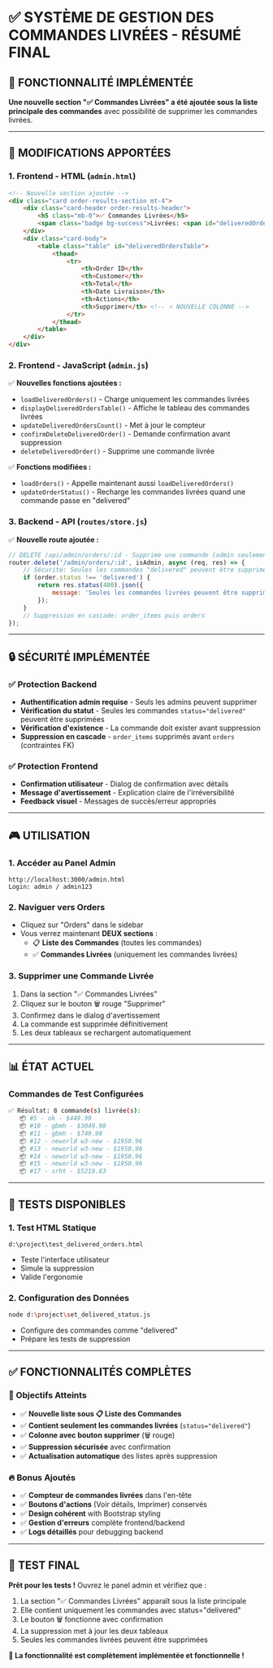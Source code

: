 # ✅ SYSTÈME DE GESTION DES COMMANDES LIVRÉES - RÉSUMÉ FINAL

## 🎯 FONCTIONNALITÉ IMPLÉMENTÉE

**Une nouvelle section "✅ Commandes Livrées" a été ajoutée sous la liste principale des commandes** avec possibilité de supprimer les commandes livrées.

---

## 🔧 MODIFICATIONS APPORTÉES

### 1. **Frontend - HTML** (`admin.html`)
```html
<!-- Nouvelle section ajoutée -->
<div class="card order-results-section mt-4">
    <div class="card-header order-results-header">
        <h5 class="mb-0">✅ Commandes Livrées</h5>
        <span class="badge bg-success">Livrées: <span id="deliveredOrdersCount">0</span></span>
    </div>
    <div class="card-body">
        <table class="table" id="deliveredOrdersTable">
            <thead>
                <tr>
                    <th>Order ID</th>
                    <th>Customer</th>
                    <th>Total</th>
                    <th>Date Livraison</th>
                    <th>Actions</th>
                    <th>Supprimer</th> <!-- ⭐ NOUVELLE COLONNE -->
                </tr>
            </thead>
        </table>
    </div>
</div>
```

### 2. **Frontend - JavaScript** (`admin.js`)
✅ **Nouvelles fonctions ajoutées :**
- `loadDeliveredOrders()` - Charge uniquement les commandes livrées
- `displayDeliveredOrdersTable()` - Affiche le tableau des commandes livrées
- `updateDeliveredOrdersCount()` - Met à jour le compteur
- `confirmDeleteDeliveredOrder()` - Demande confirmation avant suppression
- `deleteDeliveredOrder()` - Supprime une commande livrée

✅ **Fonctions modifiées :**
- `loadOrders()` - Appelle maintenant aussi `loadDeliveredOrders()`
- `updateOrderStatus()` - Recharge les commandes livrées quand une commande passe en "delivered"

### 3. **Backend - API** (`routes/store.js`)
✅ **Nouvelle route ajoutée :**
```javascript
// DELETE /api/admin/orders/:id - Supprime une commande (admin seulement)
router.delete('/admin/orders/:id', isAdmin, async (req, res) => {
    // Sécurité: Seules les commandes "delivered" peuvent être supprimées
    if (order.status !== 'delivered') {
        return res.status(400).json({ 
            message: 'Seules les commandes livrées peuvent être supprimées' 
        });
    }
    // Suppression en cascade: order_items puis orders
});
```

---

## 🔒 SÉCURITÉ IMPLÉMENTÉE

### ✅ **Protection Backend**
- **Authentification admin requise** - Seuls les admins peuvent supprimer
- **Vérification du statut** - Seules les commandes `status="delivered"` peuvent être supprimées
- **Vérification d'existence** - La commande doit exister avant suppression
- **Suppression en cascade** - `order_items` supprimés avant `orders` (contraintes FK)

### ✅ **Protection Frontend**  
- **Confirmation utilisateur** - Dialog de confirmation avec détails
- **Message d'avertissement** - Explication claire de l'irréversibilité
- **Feedback visuel** - Messages de succès/erreur appropriés

---

## 🎮 UTILISATION

### **1. Accéder au Panel Admin**
```
http://localhost:3000/admin.html
Login: admin / admin123
```

### **2. Naviguer vers Orders**
- Cliquez sur "Orders" dans le sidebar
- Vous verrez maintenant **DEUX sections** :
  - 📋 **Liste des Commandes** (toutes les commandes)
  - ✅ **Commandes Livrées** (uniquement les commandes livrées)

### **3. Supprimer une Commande Livrée**
1. Dans la section "✅ Commandes Livrées"
2. Cliquez sur le bouton 🗑️ rouge "Supprimer"
3. Confirmez dans le dialog d'avertissement
4. La commande est supprimée définitivement
5. Les deux tableaux se rechargent automatiquement

---

## 📊 ÉTAT ACTUEL

### **Commandes de Test Configurées**
```bash
✅ Résultat: 8 commande(s) livrée(s):
   📦 #5 - ok - $449.99
   📦 #10 - gbmh - $3049.98
   📦 #11 - gbmh - $749.98
   📦 #12 - neworld w3-new - $1950.96
   📦 #13 - neworld w3-new - $1950.96
   📦 #14 - neworld w3-new - $1950.96
   📦 #15 - neworld w3-new - $1950.96
   📦 #17 - srht - $5219.63
```

---

## 🧪 TESTS DISPONIBLES

### **1. Test HTML Statique**
```
d:\project\test_delivered_orders.html
```
- Teste l'interface utilisateur
- Simule la suppression
- Valide l'ergonomie

### **2. Configuration des Données**
```bash
node d:\project\set_delivered_status.js
```
- Configure des commandes comme "delivered" 
- Prépare les tests de suppression

---

## ✅ FONCTIONNALITÉS COMPLÈTES

### **🎯 Objectifs Atteints**
- ✅ **Nouvelle liste sous 📋 Liste des Commandes**
- ✅ **Contient seulement les commandes livrées** (`status="delivered"`)
- ✅ **Colonne avec bouton supprimer** (🗑️ rouge)
- ✅ **Suppression sécurisée** avec confirmation
- ✅ **Actualisation automatique** des listes après suppression

### **🔥 Bonus Ajoutés**
- ✅ **Compteur de commandes livrées** dans l'en-tête
- ✅ **Boutons d'actions** (Voir détails, Imprimer) conservés
- ✅ **Design cohérent** with Bootstrap styling
- ✅ **Gestion d'erreurs** complète frontend/backend
- ✅ **Logs détaillés** pour debugging backend

---

## 🚀 TEST FINAL

**Prêt pour les tests !** Ouvrez le panel admin et vérifiez que :
1. La section "✅ Commandes Livrées" apparaît sous la liste principale
2. Elle contient uniquement les commandes avec status="delivered"
3. Le bouton 🗑️ fonctionne avec confirmation
4. La suppression met à jour les deux tableaux
5. Seules les commandes livrées peuvent être supprimées

**🎉 La fonctionnalité est complètement implémentée et fonctionnelle !**